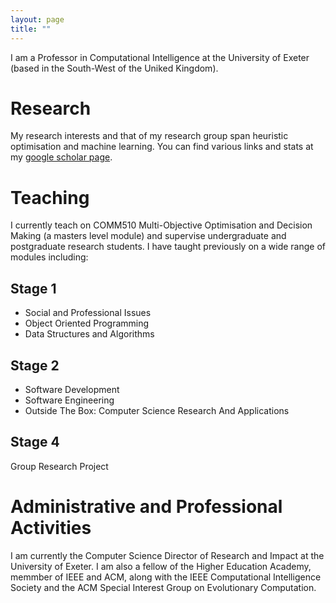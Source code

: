 ```yaml
---
layout: page
title: ""
---
```


I am a Professor in Computational Intelligence at the University of Exeter (based in the South-West of the Uniked Kingdom). 

# Research

My research interests and that of my research group span heuristic optimisation and machine learning. You can find various links and stats at my [google scholar page](https://scholar.google.com/citations?user=tvV_iQEAAAAJ&hl=en). 

# Teaching

I currently teach on COMM510 Multi-Objective Optimisation and Decision Making (a masters level module) and supervise undergraduate and postgraduate research students. I have taught previously on a wide range of modules including:

## Stage 1
- Social and Professional Issues
- Object Oriented Programming
- Data Structures and Algorithms

## Stage 2
- Software Development
- Software Engineering
- Outside The Box: Computer Science Research And Applications

## Stage 4
Group Research Project

# Administrative and Professional Activities

I am currently the Computer Science Director of Research and Impact at the University of Exeter. I am also a fellow of the Higher Education Academy, memmber of IEEE and ACM, along with the IEEE Computational Intelligence Society and the ACM Special Interest Group on Evolutionary Computation.   

